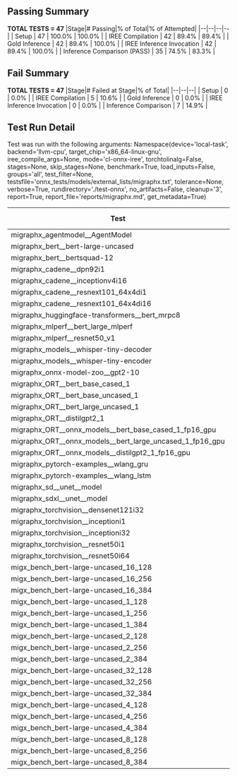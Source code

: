 ## Passing Summary

**TOTAL TESTS = 47**
|Stage|# Passing|% of Total|% of Attempted|
|--|--|--|--|
| Setup | 47 | 100.0% | 100.0% |
| IREE Compilation | 42 | 89.4% | 89.4% |
| Gold Inference | 42 | 89.4% | 100.0% |
| IREE Inference Invocation | 42 | 89.4% | 100.0% |
| Inference Comparison (PASS) | 35 | 74.5% | 83.3% |
## Fail Summary

**TOTAL TESTS = 47**
|Stage|# Failed at Stage|% of Total|
|--|--|--|
| Setup | 0 | 0.0% |
| IREE Compilation | 5 | 10.6% |
| Gold Inference | 0 | 0.0% |
| IREE Inference Invocation | 0 | 0.0% |
| Inference Comparison | 7 | 14.9% |
## Test Run Detail
Test was run with the following arguments:
Namespace(device='local-task', backend='llvm-cpu', target_chip='x86_64-linux-gnu', iree_compile_args=None, mode='cl-onnx-iree', torchtolinalg=False, stages=None, skip_stages=None, benchmark=True, load_inputs=False, groups='all', test_filter=None, testsfile='onnx_tests/models/external_lists/migraphx.txt', tolerance=None, verbose=True, rundirectory='./test-onnx', no_artifacts=False, cleanup='3', report=True, report_file='reports/migraphx.md', get_metadata=True)

| Test | Exit Status | Mean Benchmark Time (ms) | Notes |
|--|--|--|--|
| migraphx_agentmodel__AgentModel | compilation | None | |
| migraphx_bert__bert-large-uncased | PASS | 396.1561204244693 | |
| migraphx_bert__bertsquad-12 | compilation | None | |
| migraphx_cadene__dpn92i1 | PASS | 207.7727715174357 | |
| migraphx_cadene__inceptionv4i16 | PASS | 5677.506263057391 | |
| migraphx_cadene__resnext101_64x4di1 | PASS | 354.69862818717957 | |
| migraphx_cadene__resnext101_64x4di16 | PASS | 5446.055341511965 | |
| migraphx_huggingface-transformers__bert_mrpc8 | PASS | 373.6684899777174 | |
| migraphx_mlperf__bert_large_mlperf | Numerics | 421.00268974900246 | |
| migraphx_mlperf__resnet50_v1 | PASS | 99.86211430458793 | |
| migraphx_models__whisper-tiny-decoder | PASS | 35.66102213448002 | |
| migraphx_models__whisper-tiny-encoder | Numerics | 181.40370812680985 | |
| migraphx_onnx-model-zoo__gpt2-10 | compilation | None | |
| migraphx_ORT__bert_base_cased_1 | PASS | 87.76254135937916 | |
| migraphx_ORT__bert_base_uncased_1 | PASS | 86.97030486332045 | |
| migraphx_ORT__bert_large_uncased_1 | PASS | 250.47382546795737 | |
| migraphx_ORT__distilgpt2_1 | PASS | 30.41226631312659 | |
| migraphx_ORT__onnx_models__bert_base_cased_1_fp16_gpu | Numerics | 89.89282289431208 | |
| migraphx_ORT__onnx_models__bert_large_uncased_1_fp16_gpu | Numerics | 245.03761074609224 | |
| migraphx_ORT__onnx_models__distilgpt2_1_fp16_gpu | Numerics | 42.25273885660701 | |
| migraphx_pytorch-examples__wlang_gru | PASS | 74.84039705660608 | |
| migraphx_pytorch-examples__wlang_lstm | PASS | 44.79921071065797 | |
| migraphx_sd__unet__model | import_model | None | |
| migraphx_sdxl__unet__model | import_model | None | |
| migraphx_torchvision__densenet121i32 | PASS | 1440.4675488670666 | |
| migraphx_torchvision__inceptioni1 | PASS | 198.93659030397734 | |
| migraphx_torchvision__inceptioni32 | PASS | 5771.25238503019 | |
| migraphx_torchvision__resnet50i1 | PASS | 86.93942008540034 | |
| migraphx_torchvision__resnet50i64 | PASS | 5515.956749518712 | |
| migx_bench_bert-large-uncased_16_128 | PASS | 2628.0296084781485 | |
| migx_bench_bert-large-uncased_16_256 | PASS | 4008.7257735431194 | |
| migx_bench_bert-large-uncased_16_384 | Numerics | 5738.471385091543 | |
| migx_bench_bert-large-uncased_1_128 | PASS | 165.26901846130687 | |
| migx_bench_bert-large-uncased_1_256 | PASS | 268.9503253334098 | |
| migx_bench_bert-large-uncased_1_384 | PASS | 374.05273132026196 | |
| migx_bench_bert-large-uncased_2_128 | PASS | 415.3648962577184 | |
| migx_bench_bert-large-uncased_2_256 | PASS | 627.6831477880478 | |
| migx_bench_bert-large-uncased_2_384 | PASS | 920.6775861481825 | |
| migx_bench_bert-large-uncased_32_128 | PASS | 5757.51285503308 | |
| migx_bench_bert-large-uncased_32_256 | PASS | 8126.871362328529 | |
| migx_bench_bert-large-uncased_32_384 | Numerics | 11802.366384615501 | |
| migx_bench_bert-large-uncased_4_128 | PASS | 1100.3276432553926 | |
| migx_bench_bert-large-uncased_4_256 | PASS | 1215.4582738876343 | |
| migx_bench_bert-large-uncased_4_384 | PASS | 1514.7914079328377 | |
| migx_bench_bert-large-uncased_8_128 | PASS | 1258.6033878227074 | |
| migx_bench_bert-large-uncased_8_256 | PASS | 2166.2491435805955 | |
| migx_bench_bert-large-uncased_8_384 | PASS | 2935.9786324203014 | |
